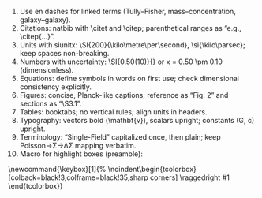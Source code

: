 1) Use en dashes for linked terms (Tully–Fisher, mass–concentration, galaxy–galaxy).
2) Citations: natbib with \citet and \citep; parenthetical ranges as “e.g., \citep{…}”.
3) Units with siunitx: \SI{200}{\kilo\metre\per\second}, \si{\kilo\parsec}; keep spaces non-breaking.
4) Numbers with uncertainty: \SI{0.50(10)}{} or x = 0.50 \pm 0.10 (dimensionless).
5) Equations: define symbols in words on first use; check dimensional consistency explicitly.
6) Figures: concise, Planck-like captions; reference as “Fig. 2” and sections as “\S3.1”.
7) Tables: booktabs; no vertical rules; align units in headers.
8) Typography: vectors bold (\mathbf{v}), scalars upright; constants (G, c) upright.
9) Terminology: “Single-Field” capitalized once, then plain; keep Poisson→Σ→ΔΣ mapping verbatim.
10) Macro for highlight boxes (preamble):

\newcommand{\keybox}[1]{%
  \noindent\begin{tcolorbox}[colback=black!3,colframe=black!35,sharp corners]
  \raggedright #1
  \end{tcolorbox}}

